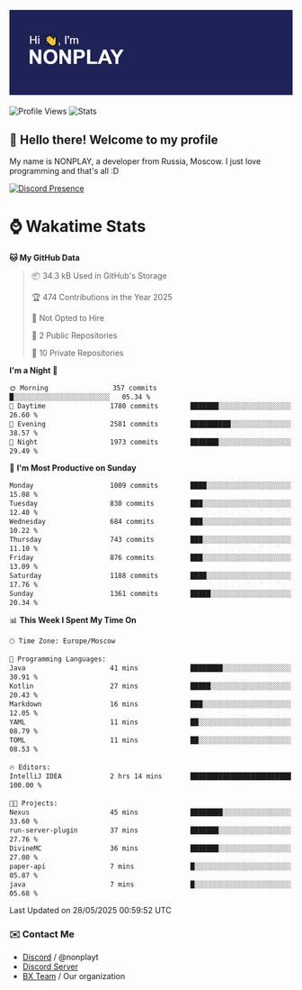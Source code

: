 ![Discord Presence](./header.png)
<br></br>
![Profile Views](https://komarev.com/ghpvc/?username=NONPLAYT&color=blue&style=for-the-badge)
![Stats](https://img.shields.io/badge/0%25-OPTIMIZED-orange?style=for-the-badge)


## :wave: Hello there! Welcome to my profile

My name is NONPLAY, a developer from Russia, Moscow. I just love programming and that's all :D

[![Discord Presence](https://lanyard.cnrad.dev/api/597087584090587177?showDisplayName=true)](https://discord.com/users/597087584090587177) 

# ⌚ Wakatime Stats

<!--START_SECTION:waka-->
**🐱 My GitHub Data** 

> 📦 34.3 kB Used in GitHub's Storage 
 > 
> 🏆 474 Contributions in the Year 2025
 > 
> 🚫 Not Opted to Hire
 > 
> 📜 2 Public Repositories 
 > 
> 🔑 10 Private Repositories 
 > 
**I'm a Night 🦉** 

```text
🌞 Morning                357 commits         █░░░░░░░░░░░░░░░░░░░░░░░░   05.34 % 
🌆 Daytime                1780 commits        ███████░░░░░░░░░░░░░░░░░░   26.60 % 
🌃 Evening                2581 commits        ██████████░░░░░░░░░░░░░░░   38.57 % 
🌙 Night                  1973 commits        ███████░░░░░░░░░░░░░░░░░░   29.49 % 
```
📅 **I'm Most Productive on Sunday** 

```text
Monday                   1009 commits        ████░░░░░░░░░░░░░░░░░░░░░   15.08 % 
Tuesday                  830 commits         ███░░░░░░░░░░░░░░░░░░░░░░   12.40 % 
Wednesday                684 commits         ███░░░░░░░░░░░░░░░░░░░░░░   10.22 % 
Thursday                 743 commits         ███░░░░░░░░░░░░░░░░░░░░░░   11.10 % 
Friday                   876 commits         ███░░░░░░░░░░░░░░░░░░░░░░   13.09 % 
Saturday                 1188 commits        ████░░░░░░░░░░░░░░░░░░░░░   17.76 % 
Sunday                   1361 commits        █████░░░░░░░░░░░░░░░░░░░░   20.34 % 
```


📊 **This Week I Spent My Time On** 

```text
🕑︎ Time Zone: Europe/Moscow

💬 Programming Languages: 
Java                     41 mins             ████████░░░░░░░░░░░░░░░░░   30.91 % 
Kotlin                   27 mins             █████░░░░░░░░░░░░░░░░░░░░   20.43 % 
Markdown                 16 mins             ███░░░░░░░░░░░░░░░░░░░░░░   12.05 % 
YAML                     11 mins             ██░░░░░░░░░░░░░░░░░░░░░░░   08.79 % 
TOML                     11 mins             ██░░░░░░░░░░░░░░░░░░░░░░░   08.53 % 

🔥 Editors: 
IntelliJ IDEA            2 hrs 14 mins       █████████████████████████   100.00 % 

🐱‍💻 Projects: 
Nexus                    45 mins             ████████░░░░░░░░░░░░░░░░░   33.60 % 
run-server-plugin        37 mins             ███████░░░░░░░░░░░░░░░░░░   27.76 % 
DivineMC                 36 mins             ███████░░░░░░░░░░░░░░░░░░   27.00 % 
paper-api                7 mins              █░░░░░░░░░░░░░░░░░░░░░░░░   05.87 % 
java                     7 mins              █░░░░░░░░░░░░░░░░░░░░░░░░   05.68 % 
```


 Last Updated on 28/05/2025 00:59:52 UTC
<!--END_SECTION:waka-->

### ✉️ Contact Me

- [Discord](https://discord.com/users/597087584090587177) / @nonplayt
- [Discord Server](https://discord.gg/qNyybSSPm5)
- [BX Team](https://github.com/BX-Team) / Our organization
